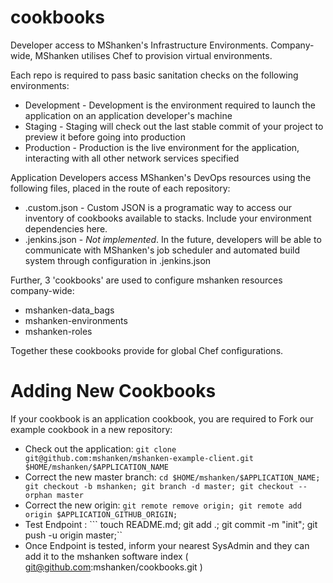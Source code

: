 cookbooks
=========
Developer access to MShanken's Infrastructure Environments. Company-wide, MShanken utilises Chef to provision virtual environments.

Each repo is required to pass basic sanitation checks on the following environments:

+ Development - Development is the environment required to launch the application on an application developer's machine
+ Staging - Staging will check out the last stable commit of your project to preview it before going into production
+ Production - Production is the live environment for the application, interacting with all other network services specified

Application Developers access MShanken's DevOps resources using the following files, placed in the route of each repository:

+ .custom.json - Custom JSON is a programatic way to access our inventory of cookbooks available to stacks. Include your environment dependencies here.
+ .jenkins.json - _Not implemented_. In the future, developers will be able to communicate with MShanken's job scheduler and automated build system through configuration in .jenkins.json

Further, 3 'cookbooks' are used to configure mshanken resources company-wide:

  + mshanken-data_bags
  + mshanken-environments
  + mshanken-roles

Together these cookbooks provide for global Chef configurations.

Adding New Cookbooks
====================

If your cookbook is an application cookbook, you are required to Fork our
example cookbook in a new repository:

  + Check out the application: ``` git clone git@github.com:mshanken/mshanken-example-client.git $HOME/mshanken/$APPLICATION_NAME ```
  + Correct the new master branch:  ``` cd $HOME/mshanken/$APPLICATION_NAME; git checkout -b mshanken; git branch -d master; git checkout --orphan master ```
  + Correct the new origin: ``` git remote remove origin; git remote add origin $APPLICATION_GITHUB_ORIGIN; ```
  + Test Endpoint : ``` touch README.md; git add .; git commit -m "init"; git push -u origin master;``
  + Once Endpoint is tested, inform your nearest SysAdmin and they can add it to the mshanken software index ( git@github.com:mshanken/cookbooks.git )
